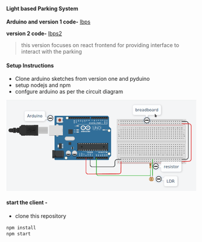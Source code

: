#### Light based Parking System 

**Arduino and version 1 code-** [lbps](https://github.com/overrkill/lbps)

**version 2 code-** [lbps2](https://github.com/overrkill/lbps2)

>this version focuses on react frontend for providing interface to interact with the parking 

#### Setup Instructions
- Clone arduino sketches from version one and pyduino
- setup nodejs and npm 
- confgure arduino as per the circuit diagram

![](connection_ard.png)


#### start the client -

- clone this repository 

```
npm install
npm start
```

